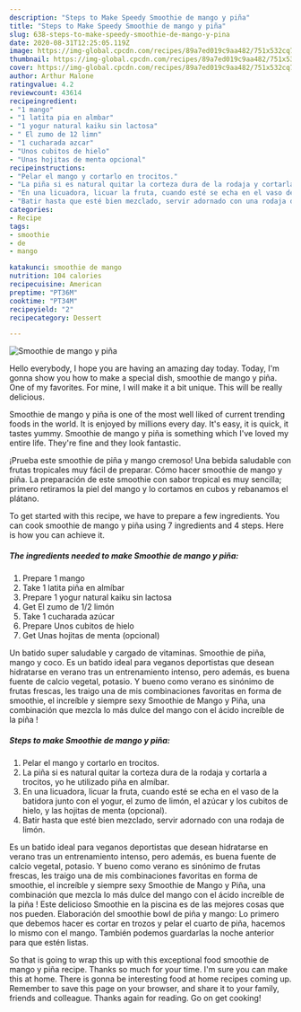 ```yaml
---
description: "Steps to Make Speedy Smoothie de mango y piña"
title: "Steps to Make Speedy Smoothie de mango y piña"
slug: 638-steps-to-make-speedy-smoothie-de-mango-y-pina
date: 2020-08-31T12:25:05.119Z
image: https://img-global.cpcdn.com/recipes/89a7ed019c9aa482/751x532cq70/smoothie-de-mango-y-pina-foto-principal.jpg
thumbnail: https://img-global.cpcdn.com/recipes/89a7ed019c9aa482/751x532cq70/smoothie-de-mango-y-pina-foto-principal.jpg
cover: https://img-global.cpcdn.com/recipes/89a7ed019c9aa482/751x532cq70/smoothie-de-mango-y-pina-foto-principal.jpg
author: Arthur Malone
ratingvalue: 4.2
reviewcount: 43614
recipeingredient:
- "1 mango"
- "1 latita pia en almbar"
- "1 yogur natural kaiku sin lactosa"
- " El zumo de 12 limn"
- "1 cucharada azcar"
- "Unos cubitos de hielo"
- "Unas hojitas de menta opcional"
recipeinstructions:
- "Pelar el mango y cortarlo en trocitos."
- "La piña si es natural quitar la corteza dura de la rodaja y cortarla a trocitos, yo he utilizado piña en almíbar."
- "En una licuadora, licuar la fruta, cuando esté se echa en el vaso de la batidora junto con el yogur, el zumo de limón, el azúcar y los cubitos de hielo, y las hojitas de menta (opcional)."
- "Batir hasta que esté bien mezclado, servir adornado con una rodaja de limón."
categories:
- Recipe
tags:
- smoothie
- de
- mango

katakunci: smoothie de mango 
nutrition: 104 calories
recipecuisine: American
preptime: "PT36M"
cooktime: "PT34M"
recipeyield: "2"
recipecategory: Dessert

---
```



![Smoothie de mango y piña](https://img-global.cpcdn.com/recipes/89a7ed019c9aa482/751x532cq70/smoothie-de-mango-y-pina-foto-principal.jpg)

Hello everybody, I hope you are having an amazing day today. Today, I'm gonna show you how to make a special dish, smoothie de mango y piña. One of my favorites. For mine, I will make it a bit unique. This will be really delicious.

Smoothie de mango y piña is one of the most well liked of current trending foods in the world. It is enjoyed by millions every day. It's easy, it is quick, it tastes yummy. Smoothie de mango y piña is something which I've loved my entire life. They're fine and they look fantastic.

¡Prueba este smoothie de piña y mango cremoso! Una bebida saludable con frutas tropicales muy fácil de preparar. Cómo hacer smoothie de mango y piña. La preparación de este smoothie con sabor tropical es muy sencilla; primero retiramos la piel del mango y lo cortamos en cubos y rebanamos el plátano.


To get started with this recipe, we have to prepare a few ingredients. You can cook smoothie de mango y piña using 7 ingredients and 4 steps. Here is how you can achieve it.

<!--inarticleads1-->

##### The ingredients needed to make Smoothie de mango y piña:

1. Prepare 1 mango
1. Take 1 latita piña en almíbar
1. Prepare 1 yogur natural kaiku sin lactosa
1. Get  El zumo de 1/2 limón
1. Take 1 cucharada azúcar
1. Prepare Unos cubitos de hielo
1. Get Unas hojitas de menta (opcional)


Un batido super saludable y cargado de vitaminas. Smoothie de piña, mango y coco. Es un batido ideal para veganos deportistas que desean hidratarse en verano tras un entrenamiento intenso, pero además, es buena fuente de calcio vegetal, potasio. Y bueno como verano es sinónimo de frutas frescas, les traigo una de mis combinaciones favoritas en forma de smoothie, el increíble y siempre sexy Smoothie de Mango y Piña, una combinación que mezcla lo más dulce del mango con el ácido increíble de la piña ! 

<!--inarticleads2-->

##### Steps to make Smoothie de mango y piña:

1. Pelar el mango y cortarlo en trocitos.
1. La piña si es natural quitar la corteza dura de la rodaja y cortarla a trocitos, yo he utilizado piña en almíbar.
1. En una licuadora, licuar la fruta, cuando esté se echa en el vaso de la batidora junto con el yogur, el zumo de limón, el azúcar y los cubitos de hielo, y las hojitas de menta (opcional).
1. Batir hasta que esté bien mezclado, servir adornado con una rodaja de limón.


Es un batido ideal para veganos deportistas que desean hidratarse en verano tras un entrenamiento intenso, pero además, es buena fuente de calcio vegetal, potasio. Y bueno como verano es sinónimo de frutas frescas, les traigo una de mis combinaciones favoritas en forma de smoothie, el increíble y siempre sexy Smoothie de Mango y Piña, una combinación que mezcla lo más dulce del mango con el ácido increíble de la piña ! Este delicioso Smoothie en la piscina es de las mejores cosas que nos pueden. Elaboración del smoothie bowl de piña y mango: Lo primero que debemos hacer es cortar en trozos y pelar el cuarto de piña, hacemos lo mismo con el mango. También podemos guardarlas la noche anterior para que estén listas. 

So that is going to wrap this up with this exceptional food smoothie de mango y piña recipe. Thanks so much for your time. I'm sure you can make this at home. There is gonna be interesting food at home recipes coming up. Remember to save this page on your browser, and share it to your family, friends and colleague. Thanks again for reading. Go on get cooking!
